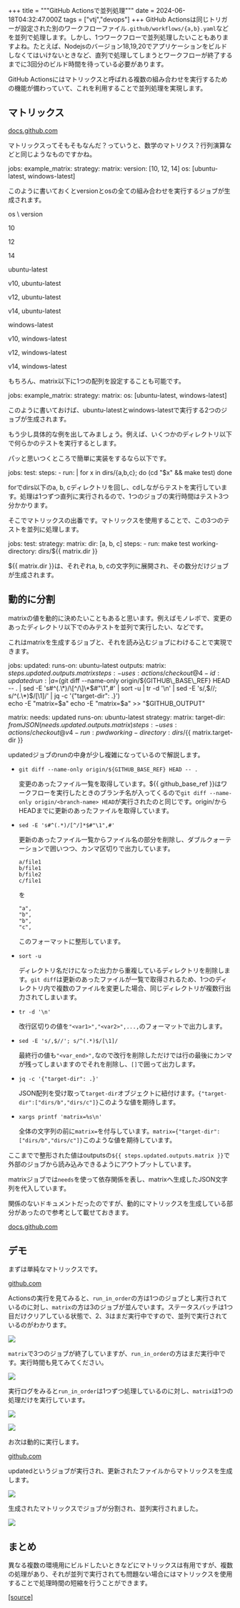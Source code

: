 +++
title = """GitHub Actionsで並列処理"""
date = 2024-06-18T04:32:47.000Z
tags = ["vtj","devops"]
+++
GitHub Actionsは同じトリガーが設定された別のワークフローファイル`.github/workflows/{a,b}.yaml`などを並列で処理します。しかし、1つワークフローで並列処理したいこともありますよね。たとえば、Nodejsのバージョン18,19,20でアプリケーションをビルドしなくてはいけないときなど、直列で処理してしまうとワークフローが終了するまでに3回分のビルド時間を待っている必要があります。

GitHub Actionsにはマトリックスと呼ばれる複数の組み合わせを実行するための機能が備わっていて、これを利用することで並列処理を実現します。

マトリックス
------

[docs.github.com](https://docs.github.com/ja/actions/using-jobs/using-a-matrix-for-your-jobs)

マトリックスってそもそもなんだ？っていうと、数学のマトリクス？行列演算などと同じようなものですかね。

jobs:
  example\_matrix:
    strategy:
      matrix:
        version: \[10, 12, 14\]
        os: \[ubuntu-latest, windows-latest\]

このように書いておくとversionとosの全ての組み合わせを実行するジョブが生成されます。

os \\ version

10

12

14

ubuntu-latest

v10, ubuntu-latest

v12, ubuntu-latest

v14, ubuntu-latest

windows-latest

v10, windows-latest

v12, windows-latest

v14, windows-latest

もちろん、matrix以下に1つの配列を設定することも可能です。

jobs:
  example\_matrix:
    strategy:
      matrix:
        os: \[ubuntu-latest, windows-latest\]

このように書いておけば、ubuntu-latestとwindows-latestで実行する2つのジョブが生成されます。

もう少し具体的な例を出してみましょう。例えば、いくつかのディレクトリ以下で何らかのテストを実行するとします。

パッと思いつくところで簡単に実装をするなら以下です。

jobs:
  test:
    steps:
      - run: |
          for x in dirs/{a,b,c}; do
            (cd "$x" && make test)
          done

forでdirs以下のa, b, cディレクトリを回し、cdしながらテストを実行しています。処理は1つずつ直列に実行されるので、1つのジョブの実行時間はテスト3つ分かかります。

そこでマトリックスの出番です。マトリックスを使用することで、この3つのテストを並列に処理します。

jobs:
  test:
    strategy:
      matrix:
        dir: \[a, b, c\]
    steps:
      - run: make test
         working-directory: dirs/${{ matrix.dir }}

${{ matrix.dir }}は、それぞれa, b, cの文字列に展開され、その数分だけジョブが生成されます。

動的に分割
-----

matrixの値を動的に決めたいこともあると思います。例えばモノレポで、変更のあったディレクトリ以下でのみテストを並列で実行したい、などです。

これはmatrixを生成するジョブと、それを読み込むジョブにわけることで実現できます。

jobs:
  updated:
    runs-on: ubuntu-latest
    outputs:
      matrix: ${{ steps.updated.outputs.matrix }}
    steps:
      - uses: actions/checkout@4
      - id: updated
        run: |
          a=$(git diff --name-only origin/${GITHUB\_BASE\_REF} HEAD -- . | sed -E 's#^(.\*)/\[^/\]\*$#"\\1",#' | sort -u | tr -d '\\n' | sed -E 's/,$//; s/^(.\*)$/\[\\1\]/' | jq -c '{"target-dir": .}')                                      
          echo -E "matrix=$a"                                                                                                                                                                                                      
          echo -E "matrix=$a" >> "$GITHUB\_OUTPUT"    

  matrix:
    needs: updated
    runs-on: ubuntu-latest
    strategy:
      matrix:
        target-dir: ${{ fromJSON(needs.updated.outputs.matrix) }}
    steps:
      - uses: actions/checkout@v4
      - run: pwd
        working-directory: dirs/${{ matrix.target-dir }}

updatedジョブのrunの中身が少し複雑になっているので解説します。

*   `git diff --name-only origin/${GITHUB_BASE_REF} HEAD -- .`
    
    変更のあったファイル一覧を取得しています。${{ github\_base\_ref }}はワークフローを実行したときのブランチ名が入ってくるので`git diff --name-only origin/<branch-name> HEAD`が実行されたのと同じです。origin/<branch-name>からHEADまでに更新のあったファイルを取得しています。
    
*   `sed -E 's#^(.*)/[^/]*$#"\1",#'`
    
    更新のあったファイル一覧からファイル名の部分を削除し、ダブルクォーテーションで囲いつつ、カンマ区切りで出力しています。
    
        a/file1
        b/file1
        b/file2
        c/file1
        
    
    を
    
        "a",
        "b",
        "b",
        "c",
        
    
    このフォーマットに整形しています。
    
*   `sort -u`
    
    ディレクトリ名だけになった出力から重複しているディレクトリを削除します。`git diff`は更新のあったファイルが一覧で取得されるため、1つのディレクトリ内で複数のファイルを変更した場合、同じディレクトリが複数行出力されてしまいます。
    
*   `tr -d '\n'`
    
    改行区切りの値を`"<var1>","<var2>",...,`のフォーマットで出力します。
    
*   `sed -E 's/,$//'; s/^(.*)$/[\1]/`
    
    最終行の値も`"<var_end>",`なので改行を削除しただけでは行の最後にカンマが残ってしまいますのでそれを削除し、`[]`で囲って出力します。
    
*   `jq -c '{"target-dir": .}'`
    
    JSON配列を受け取って`target-dir`オブジェクトに紐付けます。`{"target-dir":["dirs/b","dirs/c"]}`このような値を期待します。
    
*   `xargs printf 'matrix=%s\n'`
    
    全体の文字列の前に`matrix=`を付与しています。`matrix={"target-dir":["dirs/b","dirs/c"]}`このような値を期待しています。
    

ここまでで整形された値はoutputsの`${{ steps.updated.outputs.matrix }}`で外部のジョブから読み込みできるようにアウトプットしています。

matrixジョブでは`needs`を使って依存関係を表し、matrixへ生成したJSON文字列を代入しています。

関係のないドキュメントだったのですが、動的にマトリックスを生成している部分があったので参考として載せておきます。

[docs.github.com](https://docs.github.com/ja/actions/learn-github-actions/expressions#example-returning-a-json-object)

デモ
--

まずは単純なマトリックスです。

[github.com](https://github.com/VirtualTech-DevOps/actions-matrix-demo/actions/runs/9498672347)

Actionsの実行を見てみると、`run_in_order`の方は1つのジョブとし実行されているのに対し、`matrix`の方は3のジョブが並んでいます。ステータスバッチは1つ目だけクリアしている状態で、2、3はまだ実行中ですので、並列で実行されているのがわかります。

![](https://cdn-ak.f.st-hatena.com/images/fotolife/v/virtualtech/20240618/20240618133249.png)

`matrix`で3つのジョブが終了していますが、`run_in_order`の方はまだ実行中です。実行時間も見てみてください。

![](https://cdn-ak.f.st-hatena.com/images/fotolife/v/virtualtech/20240618/20240618133252.png)

実行ログをみると`run_in_order`は1つずつ処理しているのに対し、`matrix`は1つの処理だけを実行しています。

![](https://cdn-ak.f.st-hatena.com/images/fotolife/v/virtualtech/20240618/20240618133254.png)

![](https://cdn-ak.f.st-hatena.com/images/fotolife/v/virtualtech/20240618/20240618133257.png)

お次は動的に実行します。

[github.com](https://github.com/VirtualTech-DevOps/actions-matrix-demo/actions/runs/9498709060)

updatedというジョブが実行され、更新されたファイルからマトリックスを生成します。

![](https://cdn-ak.f.st-hatena.com/images/fotolife/v/virtualtech/20240618/20240618133300.png)

生成されたマトリックスでジョブが分割され、並列実行されました。

![](https://cdn-ak.f.st-hatena.com/images/fotolife/v/virtualtech/20240618/20240618133302.png)

まとめ
---

異なる複数の環境用にビルドしたいときなどにマトリックスは有用ですが、複数の処理があり、それが並列で実行されても問題ない場合にはマトリックスを使用することで処理時間の短縮を行うことができます。

[[source]](https://devops-blog.virtualtech.jp/entry/20240618/1718685167)
